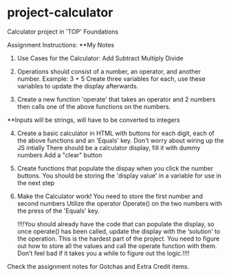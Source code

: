 # project-calculator
Calculator project in 'TOP' Foundations

Assignment Instructions:
**My Notes

1. Use Cases for the Calculator:
Add
Subtract
Multiply
Divide

2. Operations should consist of a number, an operator, and another number. 
Example: 3 + 5
Create three variables for each, use these variables to update the display
afterwards.

3. Create a new function 'operate' that takes an operator and 2 numbers
then calls one of the above functions on the numbers.

**Inputs will be strings, will have to be converted to integers

4. Create a basic calculator in HTML with buttons for each digit, each of the above
functions and an 'Equals' key.
    Don't worry about wiring up the JS intially
    There should be a calculator display, fill it with dummy numbers 
    Add a "clear" button

5. Create functions that populate the dispay when you click the number buttons.
You should be storing the 'display value' in a variable for use in the next
step

6. Make the Calculator work!
    You need to store the first number and second numbers
    Utilize the operator 
    Operate() on the two numbers with the press of the 'Equals' key.

    !!!!You should already have the code that can populate the display, so once operate() has been called, update the display with the ‘solution’ to the operation.
    This is the hardest part of the project. You need to figure out how to store all the values and call the operate function with them. Don’t feel bad if it takes you a while to figure out the logic.!!!!

Check the assignment notes for Gotchas and Extra Credit items.

